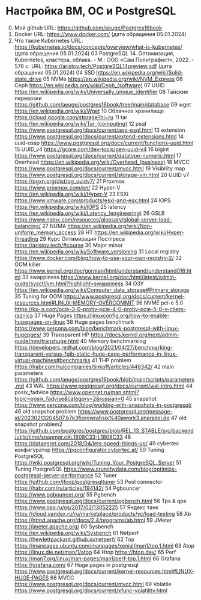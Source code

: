 # Настройка ВМ, ОС и PostgreSQL
00. Мой github URL: https://github.com/aeuge/Postgres16book
01. Docker URL: https://www.docker.com/ (дата обращения 05.01.2024)
02. Что такое Kubernetes URL: https://kubernetes.io/docs/concepts/overview/what-is-kubernetes/ (дата обращения 05.01.2024)
03 PostgreSQL 14. Оптимизация, Kubernetes, кластера, облака. - М.: ООО «Сам Полиграфист», 2022. - 576 с. URL: https://aristov.tech/PostgreSQL14preview.pdf (дата обращения 05.01.2024)
04 SSD https://en.wikipedia.org/wiki/Solid-state_drive 
05 NVMe https://en.wikipedia.org/wiki/NVM_Express 
06 Ceph https://en.wikipedia.org/wiki/Ceph_(software) 
07 UUID https://en.wikipedia.org/wiki/Universally_unique_identifier 
08 Тайские перевозки https://github.com/aeuge/postgres16book/tree/main/database 
09 wget https://en.wikipedia.org/wiki/Wget 
10 Облачное хранилище https://cloud.google.com/storage?hl=ru 
11 tar https://en.wikipedia.org/wiki/Tar_(computing) 
12 psql https://www.postgresql.org/docs/current/app-psql.html 
13 extension https://www.postgresql.org/docs/current/extend-extensions.html 
14 uuid-ossp https://www.postgresql.org/docs/current/functions-uuid.html 
15 UUID_v4 https://gcore.com/dev-tools/gen-uuid-v4 
16 bigint https://www.postgresql.org/docs/current/datatype-numeric.html
17 Overhead https://en.wikipedia.org/wiki/Overhead_(business) 
18 MVCC https://www.postgresql.org/docs/current/mvcc.html 
19 Visibility map https://www.postgresql.org/docs/current/storage-vm.html 
20 UUID v7 https://pgxn.org/dist/pg_uuidv7/ 
21 Proxmos https://www.proxmox.com/en/ 
22 Hyper-V https://en.wikipedia.org/wiki/Hyper-V 
23 ESXi https://www.vmware.com/products/esxi-and-esx.html 
24 IOPS https://en.wikipedia.org/wiki/IOPS 
25 latency https://en.wikipedia.org/wiki/Latency_(engineering) 
26 GSLB https://www.nginx.com/resources/glossary/global-server-load-balancing/ 
27 NUMA https://en.wikipedia.org/wiki/Non-uniform_memory_access 
28 HT https://en.wikipedia.org/wiki/Hyper-threading 
29 Курс Оптимизация Постгреса https://aristov.tech/#course 
30 Major minor https://en.wikipedia.org/wiki/Software_versioning 
31 Local registry https://www.docker.com/blog/how-to-use-your-own-registry-2/ 
32 OOM killer https://www.kernel.org/doc/gorman/html/understand/understand016.html 
33 swappiness https://www.kernel.org/doc/html/latest/admin-guide/sysctl/vm.html?highlight=swappiness 
34 ОЗУ https://en.wikipedia.org/wiki/Computer_data_storage#Primary_storage
35 Tuning for OOM https://www.postgresql.org/docs/current/kernel-resources.html#LINUX-MEMORY-OVERCOMMIT 
36 NVME pci-e 5.0 https://ks-is.com/pcie-3-0-protiv-pcie-4-0-protiv-pcie-5-0-v-chem-raznica 
37 Huge Pages https://linuxconfig.org/how-to-enable-hugepages-on-linux 
38 Huge pages benchmark https://www.percona.com/blog/benchmark-postgresql-with-linux-hugepges/ 
39 Transparent HP https://docs.kernel.org/next/admin-guide/mm/transhuge.html 
40 Memory benchmarking https://developers.redhat.com/blog/2021/04/27/benchmarking-transparent-versus-1gib-static-huge-page-performance-in-linux-virtual-machines#benchmarks 
41 THP problem https://habr.com/ru/companies/tinkoff/articles/446342/ 
42 main parameters https://github.com/aeuge/postgres16book/blob/main/scripts/parameters.md 
43 WAL https://www.postgresql.org/docs/current/wal-intro.html 
44 posix_fadvice https://www.opennet.ru/man.shtml?topic=posix_fadvise&category=2&russian=0 
45 snapshot https://www.percona.com/blog/working-with-snapshots-in-postgresql/ 
46 old snapshot problem https://www.postgresql.org/message-id/20230213204507.b7k3fiorgwrahsjx%40awork3.anarazel.de 
47 old snapshot problem2 https://github.com/postgres/postgres/blob/REL_13_STABLE/src/backend/utils/time/snapmgr.c#L1808C33-L1808C33 
48 https://dataegret.com/2018/04/lets-speed-things-up/ 
49 cybertec конфигуратор https://pgconfigurator.cybertec.at/ 
50 Tuning PostgreSQL https://wiki.postgresql.org/wiki/Tuning_Your_PostgreSQL_Server 
51 Tuning PostgreSQL https://www.crunchydata.com/blog/optimize-postgresql-server-performance 
52 Tuner https://github.com/jfcoz/postgresqltuner 
53 Pool connector https://habr.com/ru/articles/194142/ 
54 Pgbouncer https://www.pgbouncer.org/ 
55 Pgbench https://www.postgresql.org/docs/current/pgbench.html 
56 Tps & qps https://www.osp.ru/os/2017/02/13052225 
57 Яндекс танк https://cloud.yandex.ru/ru/marketplace/products/yc/load-testing 
58 Ab https://httpd.apache.org/docs/2.4/programs/ab.html 
59 JMeter https://jmeter.apache.org/ 
60 Sysbench https://en.wikipedia.org/wiki/Sysbench 
61 Netperf https://hewlettpackard.github.io/netperf/ 
62 Top https://manpages.ubuntu.com/manpages/xenial/man1/top.1.html 
63 Atop https://linux.die.net/man/1/atop 
64 Htop https://htop.dev/ 
65 Perf https://man7.org/linux/man-pages/man1/perf-top.1.html 
66 Grafana https://grafana.com/ 
67 Huge pages in postgresql https://www.postgresql.org/docs/current/kernel-resources.html#LINUX-HUGE-PAGES 
68 MVCC https://www.postgresql.org/docs/current/mvcc.html 
69 Volatile https://www.postgresql.org/docs/current/xfunc-volatility.html 

